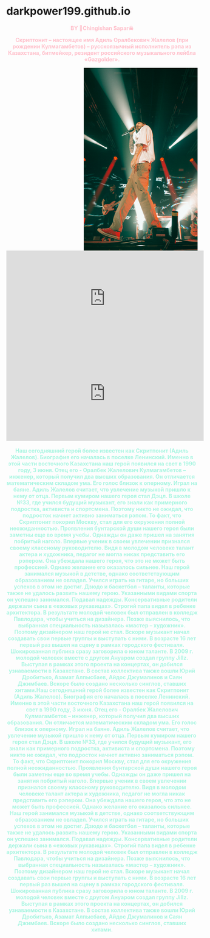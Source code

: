 # darkpower199.github.io
<html>
<head>
<body><center>
<strong><hl style="color:#FFC0CB">BY &#128420;Chingishan Sapar&#9760;<strong><hl><p> Скриптонит – настоящее имя Адиль Оралбекович Жалелов (при рождении Кулмагамбетов) – русскоязычный исполнитель рэпа из Казахстана, битмейкер, резидент российского музыкального лейбла «Gazgolder».</p>
<img src="12.png" align="right" width="300" height="480" />
<iframe align="left" width="520" height="250" src="https://www.youtube.com/embed/ELff7Leocz8" title="YouTube video player" frameborder="0" allow="accelerometer; autoplay; clipboard-write; encrypted-media; gyroscope; picture-in-picture" allowfullscreen></iframe>
<iframe width="520" height="250" src="https://www.youtube.com/embed/NA6IO84foy4?autoplay=1" title="YouTube video player" frameborder="0" allow="accelerometer; autoplay; clipboard-write; encrypted-media; gyroscope; picture-in-picture" allowfullscreen></iframe>
<hl style="color:#A9F5E1"><p> Наш сегодняшний герой более известен как Скритпонит (Адиль Жалелов). Биография его началась в поселке Ленинский. Именно в этой части восточного Казахстана наш герой появился на свет в 1990 году, 3 июня. Отец его - Оралбек Жалелович Кулмагамбетов – инженер, который получил два высших образования. Он отличается математическим складом ума. Его голос близок к оперному. Играл на баяне. Адиль Жалелов считает, что увлечение музыкой пришло к нему от отца. Первым кумиром нашего героя стал Дэцл. В школе №33, где учился будущий музыкант, его знали как примерного подростка, активиста и спортсмена. Поэтому никто не ожидал, что подросток начнет активно заниматься рэпом. То факт, что Скриптонит покорил Москву, стал для его окружения полной неожиданностью. Проявления бунтарской души нашего героя были заметны еще во время учебы. Однажды он даже пришел на занятия побритый наголо. Впервые ученик в своем увлечении признался своему классному руководителю. Видя в молодом человеке талант актера и художника, педагог не могла никак представить его рэпером. Она убеждала нашего героя, что это не может быть профессией. Однако желание его оказалось сильнее. Наш герой занимался музыкой в детстве, однако соответствующим образованием не овладел. Учился играть на гитаре, но больших успехов в этом не достиг. Дзюдо и баскетбол – таланты, которые также не удалось развить нашему герою. Указанными видами спорта он успешно занимался. Подавал надежды. Консервативные родители держали сына в «ежовых рукавицах». Строгий папа видел в ребенке архитектора. В результате молодой человек был отправлен в колледж Павлодара, чтобы учиться на дизайнера. Позже выяснилось, что выбранная специальность называлась «мастер – художник». Поэтому дизайнером наш герой не стал. Вскоре музыкант начал создавать свои первые группы и выступать с ними. В возрасте 16 лет первый раз вышел на сцену в рамках городского фестиваля. Шокированная публика сразу заговорила о юном таланте. В 2009 г. молодой человек вместе с другом Ануаром создал группу Jillz. Выступая в рамках этого проекта на концертах, он добился узнаваемости в Казахстане. В состав коллектива также вошли Юрий Дробитько, Азамат Алпысбаев, Айдос Джумалинов и Саян Джимбаев. Вскоре было создано несколько синглов, ставших хитами.Наш сегодняшний герой более известен как Скритпонит (Адиль Жалелов). Биография его началась в поселке Ленинский. Именно в этой части восточного Казахстана наш герой появился на свет в 1990 году, 3 июня. Отец его - Оралбек Жалелович Кулмагамбетов – инженер, который получил два высших образования. Он отличается математическим складом ума. Его голос близок к оперному. Играл на баяне. Адиль Жалелов считает, что увлечение музыкой пришло к нему от отца. Первым кумиром нашего героя стал Дэцл. В школе №33, где учился будущий музыкант, его знали как примерного подростка, активиста и спортсмена. Поэтому никто не ожидал, что подросток начнет активно заниматься рэпом. То факт, что Скриптонит покорил Москву, стал для его окружения полной неожиданностью. Проявления бунтарской души нашего героя были заметны еще во время учебы. Однажды он даже пришел на занятия побритый наголо. Впервые ученик в своем увлечении признался своему классному руководителю. Видя в молодом человеке талант актера и художника, педагог не могла никак представить его рэпером. Она убеждала нашего героя, что это не может быть профессией. Однако желание его оказалось сильнее. Наш герой занимался музыкой в детстве, однако соответствующим образованием не овладел. Учился играть на гитаре, но больших успехов в этом не достиг. Дзюдо и баскетбол – таланты, которые также не удалось развить нашему герою. Указанными видами спорта он успешно занимался. Подавал надежды. Консервативные родители держали сына в «ежовых рукавицах». Строгий папа видел в ребенке архитектора. В результате молодой человек был отправлен в колледж Павлодара, чтобы учиться на дизайнера. Позже выяснилось, что выбранная специальность называлась «мастер – художник». Поэтому дизайнером наш герой не стал. Вскоре музыкант начал создавать свои первые группы и выступать с ними. В возрасте 16 лет первый раз вышел на сцену в рамках городского фестиваля. Шокированная публика сразу заговорила о юном таланте. В 2009 г. молодой человек вместе с другом Ануаром создал группу Jillz. Выступая в рамках этого проекта на концертах, он добился узнаваемости в Казахстане. В состав коллектива также вошли Юрий Дробитько, Азамат Алпысбаев, Айдос Джумалинов и Саян Джимбаев. Вскоре было создано несколько синглов, ставших хитами. </p>
<center><body background="22.jpg" style="background-size: cover;">
